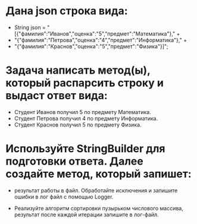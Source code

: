 # Дана json строка вида:
* String json = "[{\"фамилия\":\"Иванов\",\"оценка\":\"5\",\"предмет\":\"Математика\"}," +
* "{\"фамилия\":\"Петрова\",\"оценка\":\"4\",\"предмет\":\"Информатика\"}," +
* "{\"фамилия\":\"Краснов\",\"оценка\":\"5\",\"предмет\":\"Физика\"}]";

# Задача написать метод(ы), который распарсить строку и выдаст ответ вида:
* Студент Иванов получил 5 по предмету Математика.
* Студент Петрова получил 4 по предмету Информатика.
* Студент Краснов получил 5 по предмету Физика.

# Используйте StringBuilder для подготовки ответа. Далее создайте метод, который запишет:
* результат работы в файл. Обработайте исключения и запишите ошибки в лог файл с помощью Logger.

* Реализуйте алгоритм сортировки пузырьком числового массива, результат после каждой итерации запишите в лог-файл.